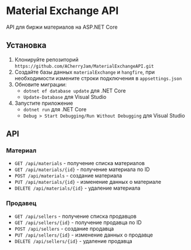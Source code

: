 ﻿# Material Exchange API
API для биржи материалов на ASP.NET Core

## Установка
1. Клонируйте репозиторий `https://github.com/ACherryJam/MaterialExchangeAPI.git`
2. Создайте базы данных `materialExchange` и `hangfire`, при необходимости измените строки подключения в `appsettings.json`
3. Обновите миграции:
    - `dotnet ef database update` для .NET Core
    - `Update-Database` для Visual Studio
4. Запустите приложение
    - `dotnet run` для .NET Core
    - `Debug > Start Debugging/Run Without Debugging` для Visual Studio

## API
### Материал
- `GET /api/materials` - получение списка материалов
- `GET /api/materials/{id}` - получение материала по ID
- `POST /api/materials` - создание материала
- `PUT /api/materials/{id}` - изменение данных о материале
- `DELETE /api/materials/{id}` - удаление материала

### Продавец
- `GET /api/sellers` - получение списка продавцов
- `GET /api/sellers/{id}` - получение продавца по ID
- `POST /api/sellers` - создание продавца
- `PUT /api/sellers/{id}` - изменение данных о продавце
- `DELETE /api/sellers/{id}` - удаление продавца
